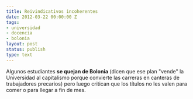 ```yaml
---
title: Reivindicativos incoherentes
date: 2012-03-22 00:00:00 Z
tags:
- universidad
- docencia
- bolonia
layout: post
status: publish
type: text
---
```


Algunos estudiantes **se quejan de Bolonia** (dicen que ese plan "vende" la Universidad al capitalismo porque convierte las carreras en canteras de trabajadores precarios) pero luego critican que los títulos no les valen para comer o para llegar a fin de mes.